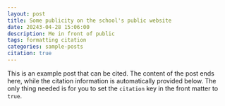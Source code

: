 ```yaml
---
layout: post
title: Some publicity on the school's public website
date: 20243-04-28 15:06:00
description: Me in front of public
tags: formatting citation
categories: sample-posts
citation: true
---
```


This is an example post that can be cited. The content of the post ends here, while the citation information is automatically provided below. The only thing needed is for you to set the `citation` key in the front matter to `true`.
